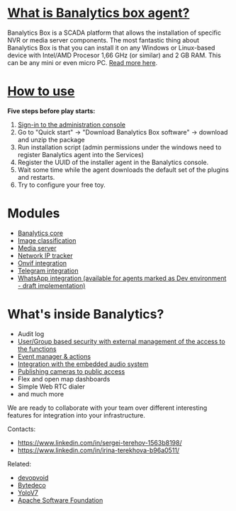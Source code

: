 # [What is Banalytics box agent?](https://banalytics.live)

Banalytics Box is a SCADA  platform that allows the installation of specific NVR or media server components. The most fantastic thing about Banalytics Box is that you can install it on any Windows or Linux-based device with Intel/AMD Procesor 1,66 GHz (or similar) and 2 GB RAM. This can be any mini or even micro PC. [Read more here](https://banalytics.live/?layout=articles.html&anchor=about-banalytics).


# [How to use](https://banalytics.live/?layout=knowledge-base.html&anchor=install-and-register-BanalyticsBox)

**Five steps before play starts:**
1. [Sign-in to the administration console](https://console.banalytics.live)
2. Go to "Quick start" -> "Download Banalytics Box software" -> download and unzip the package
3. Run installation script (admin permissions under the windows need to register Banalytics agent into the Services)
4. Register the UUID of the installer agent in the Banalytics console.
5. Wait some time while the agent downloads the default set of the plugins and restarts.
6. Try to configure your free toy.


# Modules 

- [Banalytics core](https://banalytics.live/?layout=knowledge-base.html&anchor=com.banalytics.box_core)
- [Image classification](https://banalytics.live/?layout=knowledge-base.html&anchor=com.banalytics.box.modules_image-classification-yolo)
- [Media server](https://banalytics.live/?layout=knowledge-base.html&anchor=com.banalytics.box.modules_basic-media)
- [Network IP tracker](https://banalytics.live/?layout=knowledge-base.html&anchor=com.banalytics.box.modules_network-ip-tracker)
- [Onvif integration](https://banalytics.live/?layout=knowledge-base.html&anchor=com.banalytics.box.modules_basic-onvif)
- [Telegram integration](https://banalytics.live/?layout=knowledge-base.html&anchor=com.banalytics.box.modules_telegram-bot)
- [WhatsApp integration (available for agents marked as Dev environment - draft implementation)](https://banalytics.live/?layout=knowledge-base.html&anchor=com.banalytics.box.modules_whatsapp-bot)


# What's inside Banalytics?
- Audit log
- [User/Group based security with external management of the access to the functions](https://banalytics.live/?layout=knowledge-base.html&anchor=PortalWebRTCIntegrationThing)
- [Event manager & actions](https://banalytics.live/?layout=knowledge-base.html&anchor=EventManagerThing)
- [Integration with the embedded audio system](https://banalytics.live/?layout=knowledge-base.html&anchor=LocalAudioPlayerThing)
- [Publishing cameras to public access](https://banalytics.live/?layout=knowledge-base.html&anchor=integrate-camera-to-site)
- Flex and open map dashboards
- Simple Web RTC dialer
- and much more



We are ready to collaborate with your team over different interesting features for integration into your infrastructure.

Contacts:
- https://www.linkedin.com/in/sergei-terehov-1563b8198/
- https://www.linkedin.com/in/irina-terekhova-b96a0511/

Related:
- [devopvoid](https://github.com/devopvoid/webrtc-java)
- [Bytedeco](http://bytedeco.org/)
- [YoloV7](https://github.com/WongKinYiu/yolov7)
- [Apache Software Foundation](https://www.apache.org/)
